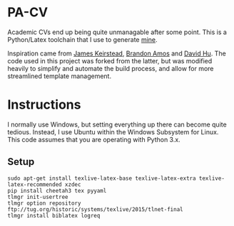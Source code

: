 # PA-CV

Academic CVs end up being quite unmanagable after some point. This is a Python/Latex toolchain that I use to generate [mine](https://www.imperial.ac.uk/people/p.angeloudis/cv/CV-Angeloudis.pdf). 

Inspiration came from [James Keirstead](https://github.com/jkeirstead/jk-vita), [Brandon Amos](https://github.com/bamos/cv) and [David Hu](https://github.com/divad12/resume). The code used in this project was forked from the latter, but was modified heavily to simplify and automate the build process, and allow for more streamlined template management.

# Instructions

I normally use Windows, but setting everything up there can become quite tedious. Instead, I use Ubuntu within the Windows Subsystem for Linux. This code assumes that you are operating with Python 3.x.

## Setup

```
sudo apt-get install texlive-latex-base texlive-latex-extra texlive-latex-recommended xzdec
pip install cheetah3 tex pyyaml
tlmgr init-usertree
tlmgr option repository ftp://tug.org/historic/systems/texlive/2015/tlnet-final 
tlmgr install biblatex logreq
```